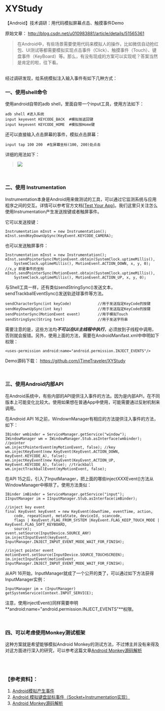 # XYStudy
【Android】技术调研：用代码模拟屏幕点击、触摸事件Demo

原始文章： http://blog.csdn.net/u010983881/article/details/51565361

> 在Android中，有些场景需要使用代码来模拟人的操作，比如微信自动抢红包、UI测试等都需要模拟实现点击事件（Click）、触摸事件（Touch）、键盘事件（KeyBoard）等。那么，有没有现成的方案可以实现呢？答案当然是肯定的啦，往下看。

<br>
经过调研发现，给系统模拟注入输入事件有如下几种方式：

<br>

### **一、使用shell命令**

使用android自带的adb shell，里面自带一个input工具，使用方法如下：

```
adb shell #进入系统
input keyevent KEYCODE_BACK  #模拟按返回键
input keyevent KEYCODE_HOME  #模拟按Home键
```
还可以直接输入点击屏幕的事件，模拟点击屏幕：

```
input tap 100 200  #在屏幕坐标(100, 200)处点击 
```
详细的用法如下：

> ![](http://img.blog.csdn.net/20160602113300558)

<br>

### **二、使用 Instrumentation**

Instrumentation本身是Android用来做测试的工具，可以通过它监测系统与应用程序之间的交互。详情可以参考官方文档[\[Test Your App\]](https://developer.android.com/studio/test/index.html)。我们这里只关注怎么使用Instrumentation产生发送按键或者触屏事件。

它可以发送按键：

```
Instrumentation mInst = new Instrumentation();  
mInst.sendKeyDownUpSync(KeyEvent.KEYCODE_CAMERA);  
```

也可以发送触屏事件：
```
Instrumentation mInst = new Instrumentation();  
mInst.sendPointerSync(MotionEvent.obtain(SystemClock.uptimeMillis(),  
    SystemClock.uptimeMillis(), MotionEvent.ACTION_DOWN, x, y, 0);    //x,y 即是事件的坐标
mInst.sendPointerSync(MotionEvent.obtain(SystemClock.uptimeMillis(),  
    SystemClock.uptimeMillis(), MotionEvent.ACTION_UP, x, y, 0);
```
与Shell工具一样，还有类似sendStringSync()发送文本，sendTrackballEventSync()发送轨迹球事件等方法。

```
sendCharacterSync(int keyCode)            //用于发送指定KeyCode的按键
sendKeyDownUpSync(int key)                //用于发送指定KeyCode的按键
sendPointerSync(MotionEvent event)     	  //用于模拟Touch
sendStringSync(String text)               //用于发送字符串
```
需要注意的是，这些方法均***不可以在UI主线程中执行***，必须放到子线程中调用，否则就会报错。另外，使用上面的方法，需要在AndroidManifast.xml中申明如下权限：

```
<uses-permission android:name="android.permission.INJECT_EVENTS"/>  
```

Demo源码下载： https://github.com/iTimeTraveler/XYStudy

<br>

### **三、使用Android内部API**

在Android系统中，有些内部的API提供注入事件的方法。因为是内部API，在不同版本上可能变化比较大。使用如果想在普通App中使用，可能需要通过反射机制来调用。

在Android API 16之前，WindownManager有相应的方法提供注入事件的方法，如下：

```
IBinder wmbinder = ServiceManager.getService("window");  
IWindowManager wm = IWindowManager.Stub.asInterface(wmbinder); //pointer  
wm.injectPointerEvent(myMotionEvent, false); //key  
wm.injectKeyEvent(new KeyEvent(KeyEvent.ACTION_DOWN, KeyEvent.KEYCODE_A), false);  
wm.injectKeyEvent(new KeyEvent(KeyEvent.ACTION_UP, KeyEvent.KEYCODE_A), false); //trackball  
wm.injectTrackballEvent(myMotionEvent, false);  
```
在API 15之后，引入了InputManager，把上面的哪些injectXXXEvent()方法从WindowManager中移除了。使用方法类似：

```
IBinder imBinder = ServiceManager.getService("input");  
IInputManager im = IInputManager.Stub.asInterface(imBinder);

//inject key event
final KeyEvent keyEvent = new KeyEvent(downTime, eventTime, action,  
    code, repeatCount, metaState, deviceId, scancode, 
    flags | KeyEvent.FLAG_FROM_SYSTEM |KeyEvent.FLAG_KEEP_TOUCH_MODE | KeyEvent.FLAG_SOFT_KEYBOARD, 
    source);
event.setSource(InputDevice.SOURCE_ANY)  
im.injectInputEvent(keyEvent, InputManager.INJECT_INPUT_EVENT_MODE_WAIT_FOR_FINISH);

//inject pointer event
motionEvent.setSource(InputDevice.SOURCE_TOUCHSCREEN);  
im.injectInputEvent(motionEvent, InputManager.INJECT_INPUT_EVENT_MODE_WAIT_FOR_FINISH);  
```
从API 16开始，InputManager就成了一个公开的类了，可以通过如下方法获得InputManager实例：

```
InputManager im = (InputManager) getSystemService(Context.INPUT_SERVICE);  
```
注意，使用injectEvent()同样需要申明**android:name="android.permission.INJECT_EVENTS"**权限。

<br>

### **四、可以考虑使用Monkey测试框架**

这种方案就是希望能够模拟Android Monkey的测试方法，不过博主并没有来得及对这方面进行深入的研究，可以参考这篇文章[Android Monkey源码解析](http://blog.csdn.net/xiaodanpeng/article/details/9154003)

<br>
<br>

### **【参考资料】：**

1. [Android模拟产生事件](http://www.race604.com/android-inject-input-event/)
2. [Android 模拟键盘鼠标事件（Socket+Instrumentation实现）](http://blog.csdn.net/zhou0707/article/details/7325144)
3. [Android Monkey源码解析](https://getpocket.com/a/read/523013957)
